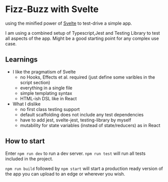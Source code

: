 # Fizz-Buzz with Svelte

using the minified power of [Svelte](http://svelte.dev) to test-drive a simple app.

I am using a combined setup of Typescript,Jest and Testing Library to test all aspects of the app. Might be a good starting point for any complex use case.

## Learnings

* I like the pragmatism of Svelte
    * no Hooks, Effects et al. required (just define some varibles in the script section)
    * everything in a single file
    * simple templating syntax
    * HTML-ish DSL like in React
* What I dislike
    * no first class testing support
    * default scaffolding does not include any test dependencies
    * have to add jest, svelte-jest, testing-library by myself
    * mutability for state variables (instead of state/reducers) as in React

## How to start

Enter `npm run dev` to run a dev server.
`npm run test` will run all tests included in the project.

`npm run build` followed by `npm start` will start a production ready version of the app you can upload to an edge or wherever you wish.
